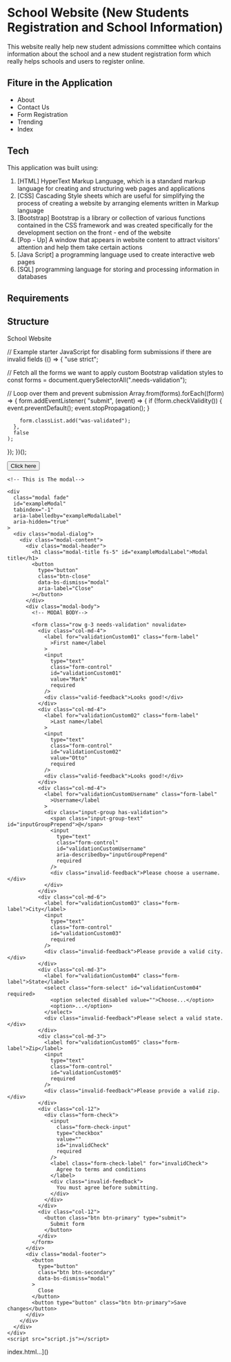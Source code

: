 #  School Website (New Students Registration and School Information)
This website really help new student admissions committee which contains information about the school and a new student registration form which really helps schools and users to register online.

## Fiture in the Application
- About
- Contact Us
- Form Registration
- Trending
- Index

## Tech
This application was built using:
1. [HTML] HyperText Markup Language, which is a standard markup language for creating and structuring web pages and applications
2. [CSS] Cascading Style sheets which are useful for simplifying the process of creating a website by arranging elements written in Markup language
3. [Bootstrap] Bootstrap is a library or collection of various functions contained in the CSS framework and was created specifically for the development section on the front - end of the website
4. [Pop - Up] A window that appears in website content to attract visitors' attention and help them take certain actions
5. [Java Script] a programming language used to create interactive web pages
6. [SQL] programming language for storing and processing information in databases
   
## Requirements



## Structure
School Website

// Example starter JavaScript for disabling form submissions if there are invalid fields
(() => {
  "use strict";

  // Fetch all the forms we want to apply custom Bootstrap validation styles to
  const forms = document.querySelectorAll(".needs-validation");

  // Loop over them and prevent submission
  Array.from(forms).forEach((form) => {
    form.addEventListener(
      "submit",
      (event) => {
        if (!form.checkValidity()) {
          event.preventDefault();
          event.stopPropagation();
        }

        form.classList.add("was-validated");
      },
      false
    );
  });
})();

<!DOCTYPE html>
<html lang="en">
  <head>
    <meta charset="UTF-8" />
    <meta name="viewport" content="width=device-width, initial-scale=1.0" />
    <title>Pop-up Pendaftaran</title>
    <link rel="stylesheet" href="styles.css" />
    <link
      href="https://cdn.jsdelivr.net/npm/bootstrap@5.3.3/dist/css/bootstrap.min.css"
      rel="stylesheet"
      integrity="sha384-QWTKZyjpPEjISv5WaRU9OFeRpok6YctnYmDr5pNlyT2bRjXh0JMhjY6hW+ALEwIH"
      crossorigin="anonymous"
    />
  </head>
  <script
    src="https://cdn.jsdelivr.net/npm/@popperjs/core@2.11.8/dist/umd/popper.min.js"
    integrity="sha384-I7E8VVD/ismYTF4hNIPjVp/Zjvgyol6VFvRkX/vR+Vc4jQkC+hVqc2pM8ODewa9r"
    crossorigin="anonymous"
  ></script>
  <script
    src="https://cdn.jsdelivr.net/npm/bootstrap@5.3.3/dist/js/bootstrap.min.js"
    integrity="sha384-0pUGZvbkm6XF6gxjEnlmuGrJXVbNuzT9qBBavbLwCsOGabYfZo0T0to5eqruptLy"
    crossorigin="anonymous"
  ></script>
  <body>
    <button margin="0" data-bs-toggle="modal" data-bs-target="#exampleModal">
      Click here
    </button>

    <!-- This is The modal-->

    <div
      class="modal fade"
      id="exampleModal"
      tabindex="-1"
      aria-labelledby="exampleModalLabel"
      aria-hidden="true"
    >
      <div class="modal-dialog">
        <div class="modal-content">
          <div class="modal-header">
            <h1 class="modal-title fs-5" id="exampleModalLabel">Modal title</h1>
            <button
              type="button"
              class="btn-close"
              data-bs-dismiss="modal"
              aria-label="Close"
            ></button>
          </div>
          <div class="modal-body">
            <!-- MODAl BODY-->

            <form class="row g-3 needs-validation" novalidate>
              <div class="col-md-4">
                <label for="validationCustom01" class="form-label"
                  >First name</label
                >
                <input
                  type="text"
                  class="form-control"
                  id="validationCustom01"
                  value="Mark"
                  required
                />
                <div class="valid-feedback">Looks good!</div>
              </div>
              <div class="col-md-4">
                <label for="validationCustom02" class="form-label"
                  >Last name</label
                >
                <input
                  type="text"
                  class="form-control"
                  id="validationCustom02"
                  value="Otto"
                  required
                />
                <div class="valid-feedback">Looks good!</div>
              </div>
              <div class="col-md-4">
                <label for="validationCustomUsername" class="form-label"
                  >Username</label
                >
                <div class="input-group has-validation">
                  <span class="input-group-text" id="inputGroupPrepend">@</span>
                  <input
                    type="text"
                    class="form-control"
                    id="validationCustomUsername"
                    aria-describedby="inputGroupPrepend"
                    required
                  />
                  <div class="invalid-feedback">Please choose a username.</div>
                </div>
              </div>
              <div class="col-md-6">
                <label for="validationCustom03" class="form-label">City</label>
                <input
                  type="text"
                  class="form-control"
                  id="validationCustom03"
                  required
                />
                <div class="invalid-feedback">Please provide a valid city.</div>
              </div>
              <div class="col-md-3">
                <label for="validationCustom04" class="form-label">State</label>
                <select class="form-select" id="validationCustom04" required>
                  <option selected disabled value="">Choose...</option>
                  <option>...</option>
                </select>
                <div class="invalid-feedback">Please select a valid state.</div>
              </div>
              <div class="col-md-3">
                <label for="validationCustom05" class="form-label">Zip</label>
                <input
                  type="text"
                  class="form-control"
                  id="validationCustom05"
                  required
                />
                <div class="invalid-feedback">Please provide a valid zip.</div>
              </div>
              <div class="col-12">
                <div class="form-check">
                  <input
                    class="form-check-input"
                    type="checkbox"
                    value=""
                    id="invalidCheck"
                    required
                  />
                  <label class="form-check-label" for="invalidCheck">
                    Agree to terms and conditions
                  </label>
                  <div class="invalid-feedback">
                    You must agree before submitting.
                  </div>
                </div>
              </div>
              <div class="col-12">
                <button class="btn btn-primary" type="submit">
                  Submit form
                </button>
              </div>
            </form>
          </div>
          <div class="modal-footer">
            <button
              type="button"
              class="btn btn-secondary"
              data-bs-dismiss="modal"
            >
              Close
            </button>
            <button type="button" class="btn btn-primary">Save changes</button>
          </div>
        </div>
      </div>
    </div>
    <script src="script.js"></script>
  </body>
</html>
 index.html…]()





